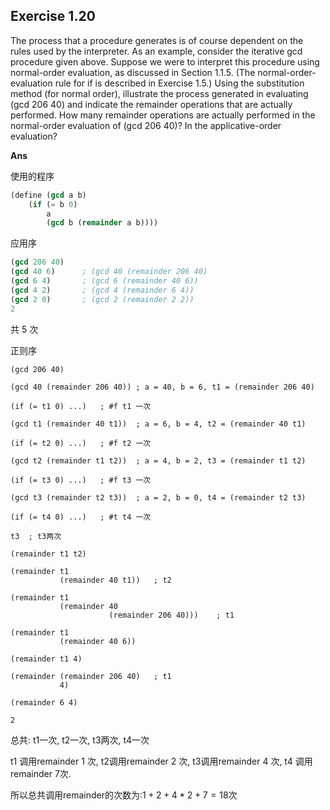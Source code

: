 ## Exercise 1.20

The process that a procedure generates is of course dependent on the rules used by the interpreter. As an example, consider the iterative gcd procedure given above. Suppose we were to interpret this procedure using normal-order evaluation, as discussed in Section 1.1.5. (The normal-order-evaluation rule for if is described in Exercise 1.5.) Using the substitution method (for normal order), illustrate the process generated in evaluating (gcd 206 40) and indicate the remainder operations that are actually performed. How many remainder operations are actually performed in the normal-order evaluation of (gcd 206 40)? In the applicative-order evaluation?

**Ans**

使用的程序

```scheme
(define (gcd a b)
    (if (= b 0)
        a
        (gcd b (remainder a b))))
```

应用序

```scheme
(gcd 206 40)
(gcd 40 6)      ; (gcd 40 (remainder 206 40)
(gcd 6 4)       ; (gcd 6 (remainder 40 6))
(gcd 4 2)       ; (gcd 4 (remainder 6 4))
(gcd 2 0)       ; (gcd 2 (remainder 2 2))
2
```

共 5 次

正则序

```
(gcd 206 40)

(gcd 40 (remainder 206 40)) ; a = 40, b = 6, t1 = (remainder 206 40)

(if (= t1 0) ...)   ; #f t1 一次

(gcd t1 (remainder 40 t1))  ; a = 6, b = 4, t2 = (remainder 40 t1)

(if (= t2 0) ...)   ; #f t2 一次

(gcd t2 (remainder t1 t2))  ; a = 4, b = 2, t3 = (remainder t1 t2)

(if (= t3 0) ...)   ; #f t3 一次

(gcd t3 (remainder t2 t3))  ; a = 2, b = 0, t4 = (remainder t2 t3)

(if (= t4 0) ...)   ; #t t4 一次

t3  ; t3两次

(remainder t1 t2)

(remainder t1
           (remainder 40 t1))   ; t2

(remainder t1
           (remainder 40
                      (remainder 206 40)))    ; t1

(remainder t1
           (remainder 40 6))

(remainder t1 4)

(remainder (remainder 206 40)   ; t1
           4)

(remainder 6 4)

2
```

总共: t1一次, t2一次, t3两次, t4一次

t1 调用remainder 1 次, t2调用remainder 2 次, t3调用remainder 4 次, t4 调用remainder 7次.

所以总共调用remainder的次数为:$1+2+4*2+7=18$次